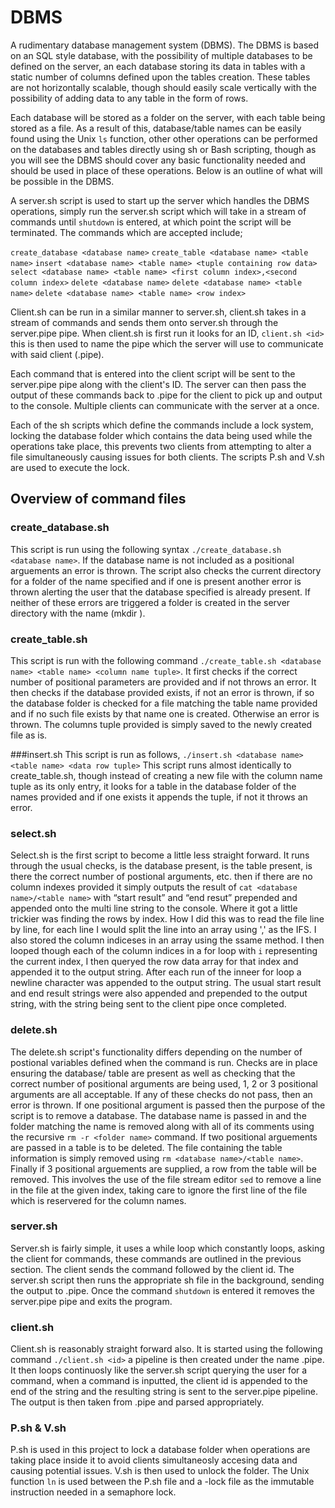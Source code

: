 # DBMS
A rudimentary database management system (DBMS). The DBMS is based on an SQL style database, with the possibility of multiple databases to be defined on the server, an each database storing its data in tables with a static number of columns defined upon the tables creation. These tables are not horizontally scalable, though should easily scale vertically with the possibility of adding data to any table in the form of rows.

Each database will be stored as a folder on the server, with each table being stored as a file. As a result of this, database/table names can be easily found using the Unix `ls` function, other other operations can be performed on the databases and tables directly using sh or Bash scripting, though as you will see the DBMS should cover any basic functionality needed and should be used in place of these operations. Below is an outline of what will be possible in the DBMS.


A server.sh script is used to start up the server which handles the DBMS operations, simply run the server.sh script which will take in a stream of commands until `shutdown` is entered, at which point the script will be terminated. The commands which are accepted include;


`create_database <database name>`
`create_table <database name> <table name>`
`insert <database name> <table name> <tuple containing row data>`
`select <database name> <table name> <first column index>,<second column index>`
`delete <database name>`
`delete <database name> <table name>`
`delete <database name> <table name> <row index>`


Client.sh can be run in a similar manner to server.sh, client.sh takes in a stream of commands and sends them onto server.sh through the server.pipe pipe. When client.sh is first run it looks for an ID, `client.sh <id>` this is then used to name the pipe which the server will use to communicate with said client (<id>.pipe). 

Each command that is entered into the client script will be sent to the server.pipe pipe along with the client's ID. The server can then pass the output of these commands back to <id>.pipe for the client to pick up and output to the console. Multiple clients can communicate with the server at a once. 

Each of the sh scripts which define the commands include a lock system, locking the database folder which contains the data being used while the operations take place, this prevents two clients from attempting to alter a file simultaneously causing issues for both clients. The scripts P.sh and V.sh are used to execute the lock.


## Overview of command files


### create_database.sh
This script is run using the following syntax `./create_database.sh <database name>`. If the database name is not included as a positional arguements an error is thrown. The script also checks the current directory for a folder of the name specified and if one is present another error is thrown alerting the user that the database specified is already present. If neither of these errors are triggered a folder is created in the server directory with the name <database name> (mkdir <database name>).

### create_table.sh
This script is run with the following command `./create_table.sh <database name> <table name> <column name tuple>`. It first checks if the correct number of positional parameters are provided and if not throws an error. It then checks if the database provided exists, if not an error is thrown, if so the database folder is checked for a file matching the table name provided and if no such file exists by that name one is created. Otherwise an error is thrown. The columns tuple provided is simply saved to the newly created file as is.

###insert.sh
This script is run as follows, `./insert.sh <database name> <table name> <data row tuple>` This script runs almost identically to create_table.sh, though instead of creating a new file with the column name tuple as its only entry, it looks for a table in the database folder of the names provided and if one exists it appends the tuple, if not it throws an error.

### select.sh
Select.sh is the first script to become a little less straight forward. It runs through the usual checks, is the database present, is the table present, is there the correct number of postional arguments, etc. then if there are no column indexes provided it simply outputs the result of `cat <database name>/<table name>` with “start result” and “end resut” prepended and appended onto the multi line string to the console. Where it got a little trickier was finding the rows by index. How I did this was to read the file line by line, for each line I would split the line into an array using ',' as the IFS. I also stored the column indiceses in an array using the ssame method. I then looped though each of the column indices in a for loop with `i` representing the current index, I then queryed the row data array for that index and appended it to the output string. After each run of the inneer for loop a newline character was appended to the output string. The usual start result and end result strings were also appended and prepended to the output string, with the string being sent to the client pipe once completed.

### delete.sh
The delete.sh script's functionality differs depending on the number of postional variables defined when the command is run. Checks are in place ensuring the database/ table are present as well as checking that the correct number of positional arguments are being used, 1, 2 or 3 positional arguments are all acceptable. If any of these checks do not pass, then an error is thrown.
If one positional argument is passed then the purpose of the script is to remove a database. The database name is passed in and the folder matching the name is removed along with all of its comments using the recursive `rm -r <folder name>` command.
If two positional arguements are passed in a table is to be deleted. The file containing the table information is simply removed using `rm <database name>/<table name>`.
Finally if 3 positional arguements are supplied, a row from the table will be removed. This involves the use of the file stream editor `sed` to remove a line in the file at the given index, taking care to ignore the first line of the file which is reservered for the column names.


### server.sh
Server.sh is fairly simple, it uses a while loop which constantly loops, asking the client for commands, these commands are outlined in the previous section. The client sends the command followed by the client id. The server.sh script then runs the appropriate sh file in the background, sending the output to <id>.pipe. Once the command `shutdown` is entered it removes the server.pipe pipe and exits the program.

### client.sh
Client.sh is reasonably straight forward also. It is started using the following command `./client.sh <id>` a pipeline is then created under the name <id>.pipe. It then loops continuosly like the server.sh script querying the user for a command, when a command is inputted, the client id is appended to the end of the string and the resulting string is sent to the server.pipe pipeline. The output is then taken from <id>.pipe and parsed appropriately.

### P.sh & V.sh
P.sh is used in this project to lock a database folder when operations are taking place inside it to avoid clients simultaneosly accesing data and causing potential issues. V.sh is then used to unlock the folder. The Unix function `ln` is used between the P.sh file and a <database name>-lock file as the immutable instruction needed in a semaphore lock.
